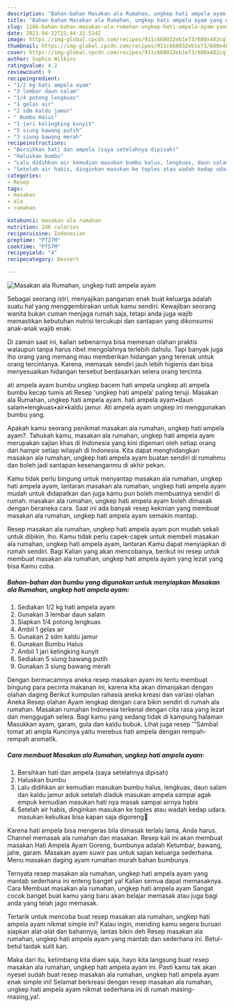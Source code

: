 ```yaml
---
description: "Bahan-bahan Masakan ala Rumahan, ungkep hati ampela ayam yang enak dan Mudah Dibuat"
title: "Bahan-bahan Masakan ala Rumahan, ungkep hati ampela ayam yang enak dan Mudah Dibuat"
slug: 1166-bahan-bahan-masakan-ala-rumahan-ungkep-hati-ampela-ayam-yang-enak-dan-mudah-dibuat
date: 2021-04-22T21:44:32.514Z
image: https://img-global.cpcdn.com/recipes/911c668032eb1e73/680x482cq70/masakan-ala-rumahan-ungkep-hati-ampela-ayam-foto-resep-utama.jpg
thumbnail: https://img-global.cpcdn.com/recipes/911c668032eb1e73/680x482cq70/masakan-ala-rumahan-ungkep-hati-ampela-ayam-foto-resep-utama.jpg
cover: https://img-global.cpcdn.com/recipes/911c668032eb1e73/680x482cq70/masakan-ala-rumahan-ungkep-hati-ampela-ayam-foto-resep-utama.jpg
author: Sophia Wilkins
ratingvalue: 4.2
reviewcount: 9
recipeingredient:
- "1/2 kg hati ampela ayam"
- "3 lembar daun salam"
- "1/4 potong lengkuas"
- "1 gelas air"
- "2 sdm kaldu jamur"
- " Bumbu Halus"
- "1 jari kelingking kunyit"
- "5 siung bawang putih"
- "3 siung bawang merah"
recipeinstructions:
- "Bersihkan hati dan ampela (saya setelahnya dipisah)"
- "Haluskan bumbu"
- "Lalu didihkan air kemudian masukan bumbu halus, lengkuas, daun salam dan kaldu jamur aduk setelah diaduk masukan ampela sampai agak empuk kemudian masukan hati nya masak sampai airnya habis"
- "Setelah air habis, dinginkan masukan ke toples atau wadah kedap udara. masukan kekulkas bisa kapan saja digoreng🙂"
categories:
- Resep
tags:
- masakan
- ala
- rumahan

katakunci: masakan ala rumahan 
nutrition: 246 calories
recipecuisine: Indonesian
preptime: "PT27M"
cooktime: "PT57M"
recipeyield: "4"
recipecategory: Dessert

---
```



![Masakan ala Rumahan, ungkep hati ampela ayam](https://img-global.cpcdn.com/recipes/911c668032eb1e73/680x482cq70/masakan-ala-rumahan-ungkep-hati-ampela-ayam-foto-resep-utama.jpg)

Sebagai seorang istri, menyajikan panganan enak buat keluarga adalah suatu hal yang menggembirakan untuk kamu sendiri. Kewajiban seorang  wanita bukan cuman menjaga rumah saja, tetapi anda juga wajib memastikan kebutuhan nutrisi tercukupi dan santapan yang dikonsumsi anak-anak wajib enak.

Di zaman  saat ini, kalian sebenarnya bisa memesan olahan praktis walaupun tanpa harus ribet mengolahnya terlebih dahulu. Tapi banyak juga lho orang yang memang mau memberikan hidangan yang terenak untuk orang tercintanya. Karena, memasak sendiri jauh lebih higienis dan bisa menyesuaikan hidangan tersebut berdasarkan selera orang tercinta. 

ati ampela ayam bumbu ungkep bacem hati ampela ungkep ati ampela bumbu kecap tumis ati Resep &#39;ungkep hati ampela&#39; paling teruji. Masakan ala Rumahan, ungkep hati ampela ayam. hati ampela ayam•daun salam•lengkuas•air•kaldu jamur. Ati ampela ayam ungkep ini menggunakan bumbu yang.

Apakah kamu seorang penikmat masakan ala rumahan, ungkep hati ampela ayam?. Tahukah kamu, masakan ala rumahan, ungkep hati ampela ayam merupakan sajian khas di Indonesia yang kini digemari oleh setiap orang dari hampir setiap wilayah di Indonesia. Kita dapat menghidangkan masakan ala rumahan, ungkep hati ampela ayam buatan sendiri di rumahmu dan boleh jadi santapan kesenanganmu di akhir pekan.

Kamu tidak perlu bingung untuk menyantap masakan ala rumahan, ungkep hati ampela ayam, lantaran masakan ala rumahan, ungkep hati ampela ayam mudah untuk didapatkan dan juga kamu pun boleh membuatnya sendiri di rumah. masakan ala rumahan, ungkep hati ampela ayam boleh dimasak dengan beraneka cara. Saat ini ada banyak resep kekinian yang membuat masakan ala rumahan, ungkep hati ampela ayam semakin mantap.

Resep masakan ala rumahan, ungkep hati ampela ayam pun mudah sekali untuk dibikin, lho. Kamu tidak perlu capek-capek untuk membeli masakan ala rumahan, ungkep hati ampela ayam, lantaran Kamu dapat menyiapkan di rumah sendiri. Bagi Kalian yang akan mencobanya, berikut ini resep untuk membuat masakan ala rumahan, ungkep hati ampela ayam yang lezat yang bisa Kamu coba.

<!--inarticleads1-->

##### Bahan-bahan dan bumbu yang digunakan untuk menyiapkan Masakan ala Rumahan, ungkep hati ampela ayam:

1. Sediakan 1/2 kg hati ampela ayam
1. Gunakan 3 lembar daun salam
1. Siapkan 1/4 potong lengkuas
1. Ambil 1 gelas air
1. Gunakan 2 sdm kaldu jamur
1. Gunakan  Bumbu Halus
1. Ambil 1 jari kelingking kunyit
1. Sediakan 5 siung bawang putih
1. Gunakan 3 siung bawang merah


Dengan bermacamnya aneka resep masakan ayam ini tentu membuat bingung para pecinta makanan ini, karena kita akan dimanjakan dengan olahan daging Berikut kumpulan rahasia aneka kreasi dan variasi olahan Aneka Resep olahan Ayam lengkap dengan cara bikin sendiri di rumah ala rumahan. Masakan rumahan Indonesia terkenal dengan cita rasa yang lezat dan menggugah selera. Bagi kamu yang sedang tidak di kampung halaman Masukkan ayam, garam, gula dan kaldu bubuk. Lihat juga resep &#39;&#34;Sambal tomat ati ampla Kuncinya yaitu merebus hati ampela dengan rempah-rempah aromatik. 

<!--inarticleads2-->

##### Cara membuat Masakan ala Rumahan, ungkep hati ampela ayam:

1. Bersihkan hati dan ampela (saya setelahnya dipisah)
1. Haluskan bumbu
1. Lalu didihkan air kemudian masukan bumbu halus, lengkuas, daun salam dan kaldu jamur aduk setelah diaduk masukan ampela sampai agak empuk kemudian masukan hati nya masak sampai airnya habis
1. Setelah air habis, dinginkan masukan ke toples atau wadah kedap udara. masukan kekulkas bisa kapan saja digoreng🙂


Karena hati ampela bisa mengeras bila dimasak terlalu lama, Anda harus. Channel memasak ala rumahan dan masakan. Resep kali ini akan membuat masakan Hati Ampela Ayam Goreng, bumbunya adalah Ketumbar, bawang, jahe, garam. Masakan ayam suwir pas untuk sajian keluarga sederhana. Menu masakan daging ayam rumahan murah bahan bumbunya. 

Ternyata resep masakan ala rumahan, ungkep hati ampela ayam yang mantab sederhana ini enteng banget ya! Kalian semua dapat memasaknya. Cara Membuat masakan ala rumahan, ungkep hati ampela ayam Sangat cocok banget buat kamu yang baru akan belajar memasak atau juga bagi anda yang telah jago memasak.

Tertarik untuk mencoba buat resep masakan ala rumahan, ungkep hati ampela ayam nikmat simple ini? Kalau ingin, mending kamu segera buruan siapkan alat-alat dan bahannya, lantas bikin deh Resep masakan ala rumahan, ungkep hati ampela ayam yang mantab dan sederhana ini. Betul-betul taidak sulit kan. 

Maka dari itu, ketimbang kita diam saja, hayo kita langsung buat resep masakan ala rumahan, ungkep hati ampela ayam ini. Pasti kamu tak akan nyesel sudah buat resep masakan ala rumahan, ungkep hati ampela ayam enak simple ini! Selamat berkreasi dengan resep masakan ala rumahan, ungkep hati ampela ayam nikmat sederhana ini di rumah masing-masing,ya!.

